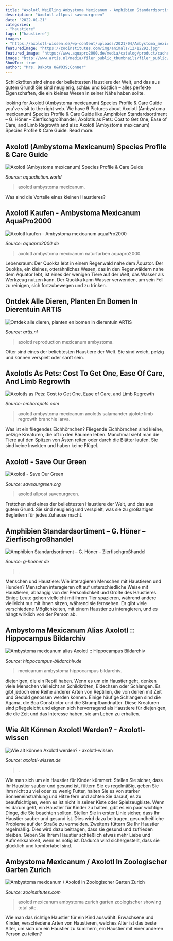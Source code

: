 ```yaml
---
title: "Axolotl Weißling Ambystoma Mexicanum - Amphibien Standardsortiment – G. Höner – Zierfischgroßhandel"
description: "Axolotl allpost saveourgreen"
date: "2022-01-21"
categories:
- "haustiere"
tags: ["haustiere"]
images:
- "https://axolotl-wissen.de/wp-content/uploads/2021/04/Ambystoma_mexicanum_6337858006-scaled.jpg"
featuredImage: "https://zooinstitutes.com/img/animals/12/12292.jpg"
featured_image: "https://www.aquapro2000.de/media/catalog/product/cache/1/image/1024x/c657acbaa43513bfcb392d597dba2b11/a/m/ambystoma_mexicanum_ft.jpg"
image: "http://www.artis.nl/media/filer_public_thumbnails/filer_public/44/b4/44b46179-8633-4f9b-92ec-daa1f57f94e7/axolotl_1r.jpg__1920x1080_q85_subsampling-2.jpg"
ShowToc: true
author: "Mrs. Dakota O&#039;Conner"
---
```



Schildkröten sind eines der beliebtesten Haustiere der Welt, und das aus gutem Grund! Sie sind neugierig, schlau und köstlich – alles perfekte Eigenschaften, die ein kleines Wesen in seiner Nähe haben sollte.

	

		
looking for Axolotl (Ambystoma mexicanum) Species Profile &amp; Care Guide you've visit to the right web. We have 9 Pictures about Axolotl (Ambystoma mexicanum) Species Profile &amp; Care Guide like Amphibien Standardsortiment – G. Höner – Zierfischgroßhandel, Axolotls as Pets: Cost to Get One, Ease of Care, and Limb Regrowth and also Axolotl (Ambystoma mexicanum) Species Profile &amp; Care Guide. Read more:
		
    
## Axolotl (Ambystoma Mexicanum) Species Profile &amp; Care Guide

<img loading=lazy src="https://aquadiction.world/img/profile/axolotl-3.jpg" onerror="this.onerror=null;this.src='https://tse2.mm.bing.net/th?id=OIP.awKEBOjgBTdcvYPYwwmbvAHaE7&amp;pid=15.1';" alt="Axolotl (Ambystoma mexicanum) Species Profile &amp; Care Guide">

_Source: aquadiction.world_

>axolotl ambystoma mexicanum. 

	

Was sind die Vorteile eines kleinen Haustieres?

    
## Axolotl Kaufen - Ambystoma Mexicanum AquaPro2000

<img loading=lazy src="https://www.aquapro2000.de/media/catalog/product/cache/1/image/1024x/c657acbaa43513bfcb392d597dba2b11/a/m/ambystoma_mexicanum_ft.jpg" onerror="this.onerror=null;this.src='https://tse2.mm.bing.net/th?id=OIP.DeP-h1VR7JnZFaY1FRv_gQHaE8&amp;pid=15.1';" alt="Axolotl kaufen - Ambystoma mexicanum aquaPro2000">

_Source: aquapro2000.de_

>axolotl ambystoma mexicanum naturfarben aquapro2000. 

	

Lebensraum: Der Quokka lebt in einem Regenwald nahe dem Äquator.
Der Quokka, ein kleines, otterähnliches Wesen, das in den Regenwäldern nahe dem Äquator lebt, ist eines der wenigen Tiere auf der Welt, das Wasser als Werkzeug nutzen kann. Der Quokka kann Wasser verwenden, um sein Fell zu reinigen, sich fortzubewegen und zu trinken.

    
## Ontdek Alle Dieren, Planten En Bomen In Dierentuin ARTIS

<img loading=lazy src="http://www.artis.nl/media/filer_public_thumbnails/filer_public/44/b4/44b46179-8633-4f9b-92ec-daa1f57f94e7/axolotl_1r.jpg__1920x1080_q85_subsampling-2.jpg" onerror="this.onerror=null;this.src='https://tse2.mm.bing.net/th?id=OIP.Q6ELcTQYXy_-C0fTf1PHvgHaEL&amp;pid=15.1';" alt="Ontdek alle dieren, planten en bomen in dierentuin ARTIS">

_Source: artis.nl_

>axolotl reproduction mexicanum ambystoma. 

	

Otter sind eines der beliebtesten Haustiere der Welt. Sie sind weich, pelzig und können verspielt oder sanft sein.

    
## Axolotls As Pets: Cost To Get One, Ease Of Care, And Limb Regrowth

<img loading=lazy src="https://emborapets.com/wp-content/uploads/2019/04/19986833_m-1024x683.jpg" onerror="this.onerror=null;this.src='https://tse1.mm.bing.net/th?id=OIP.TynOsFDR0icdy-p5k9cVeQHaE8&amp;pid=15.1';" alt="Axolotls as Pets: Cost to Get One, Ease of Care, and Limb Regrowth">

_Source: emborapets.com_

>axolotl ambystoma mexicanum axolotls salamander ajolote limb regrowth branchie larva. 

	

Was ist ein fliegendes Eichhörnchen?
Fliegende Eichhörnchen sind kleine, pelzige Kreaturen, die oft in den Bäumen leben. Manchmal sieht man die Tiere auf den Spitzen von Ästen reiten oder durch die Blätter laufen. Sie sind keine Insekten und haben keine Flügel.

    
## Axolotl - Save Our Green

<img loading=lazy src="https://saveourgreen.org/allpost/wp-content/uploads/2012/12/axolotl1.jpg" onerror="this.onerror=null;this.src='https://tse4.mm.bing.net/th?id=OIP.w1TyywxiLo4VU82fSXB61wHaI4&amp;pid=15.1';" alt="Axolotl - Save Our Green">

_Source: saveourgreen.org_

>axolotl allpost saveourgreen. 

	

Frettchen sind eines der beliebtesten Haustiere der Welt, und das aus gutem Grund. Sie sind neugierig und verspielt, was sie zu großartigen Begleitern für jedes Zuhause macht.

    
## Amphibien Standardsortiment – G. Höner – Zierfischgroßhandel

<img loading=lazy src="http://www.g-hoener.de/wp-content/uploads/2014/06/Ambyostoma_mexicanum-Axolotl_xanthoderm_Weissling_n2.jpg" onerror="this.onerror=null;this.src='https://tse2.mm.bing.net/th?id=OIP.zSxY0qeiA-DjALBOS4rRQAHaE8&amp;pid=15.1';" alt="Amphibien Standardsortiment – G. Höner – Zierfischgroßhandel">

_Source: g-hoener.de_

>. 

	

Menschen und Haustiere: Wie interagieren Menschen mit Haustieren und Hunden?
Menschen interagieren oft auf unterschiedliche Weise mit Haustieren, abhängig von der Persönlichkeit und Größe des Haustieres. Einige Leute gehen vielleicht mit ihrem Tier spazieren, während andere vielleicht nur mit ihnen sitzen, während sie fernsehen. Es gibt viele verschiedene Möglichkeiten, mit einem Haustier zu interagieren, und es hängt wirklich von der Person ab.

    
## Ambystoma Mexicanum Alias Axolotl :: Hippocampus Bildarchiv

<img loading=lazy src="http://www.hippocampus-bildarchiv.de/images/ASLUD002_Ambystoma_mexicanum.jpg" onerror="this.onerror=null;this.src='https://tse1.mm.bing.net/th?id=OIP.qKhLq3sdpHjKtDITKoQ5bQAAAA&amp;pid=15.1';" alt="Ambystoma mexicanum alias Axolotl :: Hippocampus Bildarchiv">

_Source: hippocampus-bildarchiv.de_

>mexicanum ambystoma hippocampus bildarchiv. 

	

diejenigen, die ein Reptil haben.
Wenn es um ein Haustier geht, denken viele Menschen vielleicht an Schildkröten, Eidechsen oder Schlangen. Es gibt jedoch eine Reihe anderer Arten von Reptilien, die von denen mit Zeit und Geduld genossen werden können. Einige häufige Schlangen sind die Agama, die Boa Constrictor und die Strumpfbandnatter. Diese Kreaturen sind pflegeleicht und eignen sich hervorragend als Haustiere für diejenigen, die die Zeit und das Interesse haben, sie am Leben zu erhalten.

    
## Wie Alt Können Axolotl Werden? - Axolotl-wissen

<img loading=lazy src="https://axolotl-wissen.de/wp-content/uploads/2021/04/Ambystoma_mexicanum_6337858006-scaled.jpg" onerror="this.onerror=null;this.src='https://tse1.mm.bing.net/th?id=OIP.L6M8vqZCn659Xj_Gau38YQHaE8&amp;pid=15.1';" alt="Wie alt können Axolotl werden? - axolotl-wissen">

_Source: axolotl-wissen.de_

>. 

	

Wie man sich um ein Haustier für Kinder kümmert: Stellen Sie sicher, dass Ihr Haustier sauber und gesund ist, füttern Sie es regelmäßig, geben Sie ihm nicht zu viel oder zu wenig Futter, halten Sie es von starker Sonneneinstrahlung und Hitze fern und achten Sie darauf, es zu beaufsichtigen, wenn es ist nicht in seiner Kiste oder Spielzeugkiste.
Wenn es darum geht, ein Haustier für Kinder zu halten, gibt es ein paar wichtige Dinge, die Sie beachten sollten. Stellen Sie in erster Linie sicher, dass Ihr Haustier sauber und gesund ist. Dies wird dazu beitragen, gesundheitliche Probleme auf der Straße zu vermeiden. Zweitens füttern Sie Ihr Haustier regelmäßig. Dies wird dazu beitragen, dass sie gesund und zufrieden bleiben. Geben Sie Ihrem Haustier schließlich etwas mehr Liebe und Aufmerksamkeit, wenn es nötig ist. Dadurch wird sichergestellt, dass sie glücklich und komfortabel sind.

    
## Ambystoma Mexicanum / Axolotl In Zoologischer Garten Zurich

<img loading=lazy src="https://zooinstitutes.com/img/animals/12/12292.jpg" onerror="this.onerror=null;this.src='https://tse2.mm.bing.net/th?id=OIP.e4-TQzJIhld3HABbfRrbRQHaFj&amp;pid=15.1';" alt="Ambystoma mexicanum / Axolotl in Zoologischer Garten Zurich">

_Source: zooinstitutes.com_

>axolotl mexicanum ambystoma zurich garten zoologischer showing total site. 

	

Wie man das richtige Haustier für ein Kind auswählt: Erwachsene und Kinder, verschiedene Arten von Haustieren, welches Alter ist das beste Alter, um sich um ein Haustier zu kümmern, ein Haustier mit einer anderen Person zu teilen?

